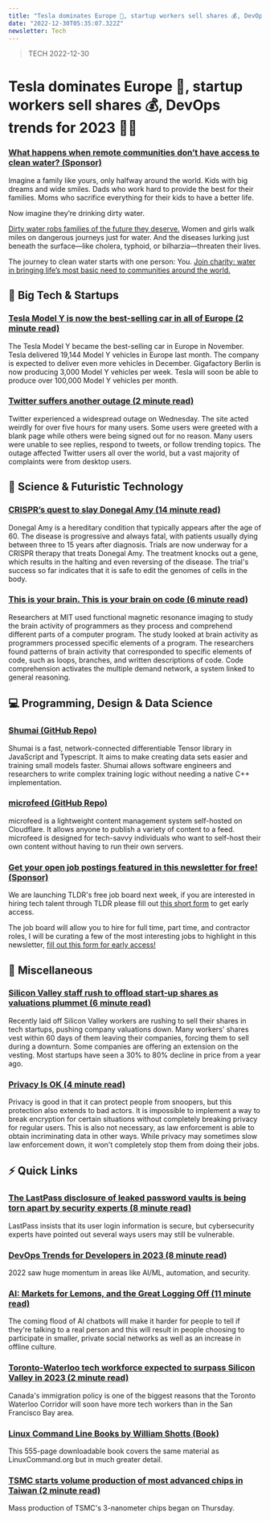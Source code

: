 ```yaml
---
title: "Tesla dominates Europe 🚗, startup workers sell shares 💰, DevOps trends for 2023 👨‍💻"
date: "2022-12-30T05:35:07.322Z"
newsletter: Tech
---
```


> TECH 2022-12-30

# Tesla dominates Europe 🚗, startup workers sell shares 💰, DevOps trends for 2023 👨‍💻

### [What happens when remote communities don’t have access to clean water? (Sponsor)](https://www.charitywater.org/eoyg-2022?utm_source=tldr&utm_medium=paid-other&utm_term=December30_EOYG-Family&utm_campaign=eoyg-2022)

Imagine a family like yours, only halfway around the world. Kids with big dreams and wide smiles. Dads who work hard to provide the best for their families. Moms who sacrifice everything for their kids to have a better life.

Now imagine they’re drinking dirty water.

[Dirty water robs families of the future they deserve.](https://www.charitywater.org/eoyg-2022?utm_source=tldr&utm_medium=paid-other&utm_term=December30_EOYG-Family&utm_campaign=eoyg-2022) Women and girls walk miles on dangerous journeys just for water. And the diseases lurking just beneath the surface—like cholera, typhoid, or bilharzia—threaten their lives.

The journey to clean water starts with one person: You. [Join charity: water in bringing life’s most basic need to communities around the world.](https://www.charitywater.org/eoyg-2022?utm_source=tldr&utm_medium=paid-other&utm_term=December30_EOYG-Family&utm_campaign=eoyg-2022)

## 📱 Big Tech & Startups

### [Tesla Model Y is now the best-selling car in all of Europe (2 minute read)](https://electrek.co/2022/12/29/tesla-model-y-is-now-the-best-selling-car-in-all-of-europe/?utm_source=tldrnewsletter)

The Tesla Model Y became the best-selling car in Europe in November. Tesla delivered 19,144 Model Y vehicles in Europe last month. The company is expected to deliver even more vehicles in December. Gigafactory Berlin is now producing 3,000 Model Y vehicles per week. Tesla will soon be able to produce over 100,000 Model Y vehicles per month.

### [Twitter suffers another outage (2 minute read)](https://techcrunch.com/2022/12/28/twitter-down-outage/?utm_source=tldrnewsletter)

Twitter experienced a widespread outage on Wednesday. The site acted weirdly for over five hours for many users. Some users were greeted with a blank page while others were being signed out for no reason. Many users were unable to see replies, respond to tweets, or follow trending topics. The outage affected Twitter users all over the world, but a vast majority of complaints were from desktop users.

## 🚀 Science & Futuristic Technology

### [CRISPR’s quest to slay Donegal Amy (14 minute read)](https://arstechnica.com/science/2022/12/crisprs-quest-to-slay-donegal-amy/?utm_source=tldrnewsletter)

Donegal Amy is a hereditary condition that typically appears after the age of 60. The disease is progressive and always fatal, with patients usually dying between three to 15 years after diagnosis. Trials are now underway for a CRISPR therapy that treats Donegal Amy. The treatment knocks out a gene, which results in the halting and even reversing of the disease. The trial's success so far indicates that it is safe to edit the genomes of cells in the body.

### [This is your brain. This is your brain on code (6 minute read)](https://news.mit.edu/2022/your-brain-your-brain-code-1221?utm_source=tldrnewsletter)

Researchers at MIT used functional magnetic resonance imaging to study the brain activity of programmers as they process and comprehend different parts of a computer program. The study looked at brain activity as programmers processed specific elements of a program. The researchers found patterns of brain activity that corresponded to specific elements of code, such as loops, branches, and written descriptions of code. Code comprehension activates the multiple demand network, a system linked to general reasoning.

## 💻 Programming, Design & Data Science

### [Shumai (GitHub Repo)](https://github.com/facebookresearch/shumai?utm_source=tldrnewsletter)

Shumai is a fast, network-connected differentiable Tensor library in JavaScript and Typescript. It aims to make creating data sets easier and training small models faster. Shumai allows software engineers and researchers to write complex training logic without needing a native C++ implementation.

### [microfeed (GitHub Repo)](https://github.com/microfeed/microfeed?utm_source=tldrnewsletter)

microfeed is a lightweight content management system self-hosted on Cloudflare. It allows anyone to publish a variety of content to a feed. microfeed is designed for tech-savvy individuals who want to self-host their own content without having to run their own servers.

### [Get your open job postings featured in this newsletter for free! (Sponsor)](https://danni763618.typeform.com/to/P4Bvu79U)

We are launching TLDR's free job board next week, if you are interested in hiring tech talent through TLDR please fill out [this short form](https://danni763618.typeform.com/to/P4Bvu79U) to get early access.

The job board will allow you to hire for full time, part time, and contractor roles, I will be curating a few of the most interesting jobs to highlight in this newsletter, [fill out this form for early access!](https://danni763618.typeform.com/to/P4Bvu79U)

## 🎁 Miscellaneous

### [Silicon Valley staff rush to offload start-up shares as valuations plummet (6 minute read)](https://archive.ph/5vhjg?utm_source=tldrnewsletter)

Recently laid off Silicon Valley workers are rushing to sell their shares in tech startups, pushing company valuations down. Many workers' shares vest within 60 days of them leaving their companies, forcing them to sell during a downturn. Some companies are offering an extension on the vesting. Most startups have seen a 30% to 80% decline in price from a year ago.

### [Privacy Is OK (4 minute read)](https://www.tbray.org/ongoing/When/202x/2022/12/29/Privacy-is-OK?utm_source=tldrnewsletter)

Privacy is good in that it can protect people from snoopers, but this protection also extends to bad actors. It is impossible to implement a way to break encryption for certain situations without completely breaking privacy for regular users. This is also not necessary, as law enforcement is able to obtain incriminating data in other ways. While privacy may sometimes slow law enforcement down, it won't completely stop them from doing their jobs.

## ⚡ Quick Links

### [The LastPass disclosure of leaked password vaults is being torn apart by security experts (8 minute read)](https://www.theverge.com/2022/12/28/23529547/lastpass-vault-breach-disclosure-encryption-cybersecurity-rebuttal?utm_source=tldrnewsletter)

LastPass insists that its user login information is secure, but cybersecurity experts have pointed out several ways users may still be vulnerable.

### [DevOps Trends for Developers in 2023 (8 minute read)](https://dev.to/pavanbelagatti/devops-trends-for-developers-in-2023-345b?utm_source=tldrnewsletter)

2022 saw huge momentum in areas like AI/ML, automation, and security.

### [AI: Markets for Lemons, and the Great Logging Off (11 minute read)](https://www.fortressofdoors.com/ai-markets-for-lemons-and-the-great-logging-off/?utm_source=tldrnewsletter)

The coming flood of AI chatbots will make it harder for people to tell if they're talking to a real person and this will result in people choosing to participate in smaller, private social networks as well as an increase in offline culture.

### [Toronto-Waterloo tech workforce expected to surpass Silicon Valley in 2023 (2 minute read)](https://www.therecord.com/business/technology/2022/12/27/toronto-waterloo-tech-workforce-expected-to-surpass-silicon-valley-in-2023.html?utm_source=tldrnewsletter)

Canada's immigration policy is one of the biggest reasons that the Toronto Waterloo Corridor will soon have more tech workers than in the San Francisco Bay area.

### [Linux Command Line Books by William Shotts (Book)](https://www.linuxcommand.org/tlcl.php?utm_source=tldrnewsletter)

This 555-page downloadable book covers the same material as LinuxCommand.org but in much greater detail.

### [TSMC starts volume production of most advanced chips in Taiwan (2 minute read)](https://www.reuters.com/technology/tsmc-starts-volume-production-most-advanced-chips-taiwan-2022-12-29/?utm_source=tldrnewsletter)

Mass production of TSMC's 3-nanometer chips began on Thursday.
